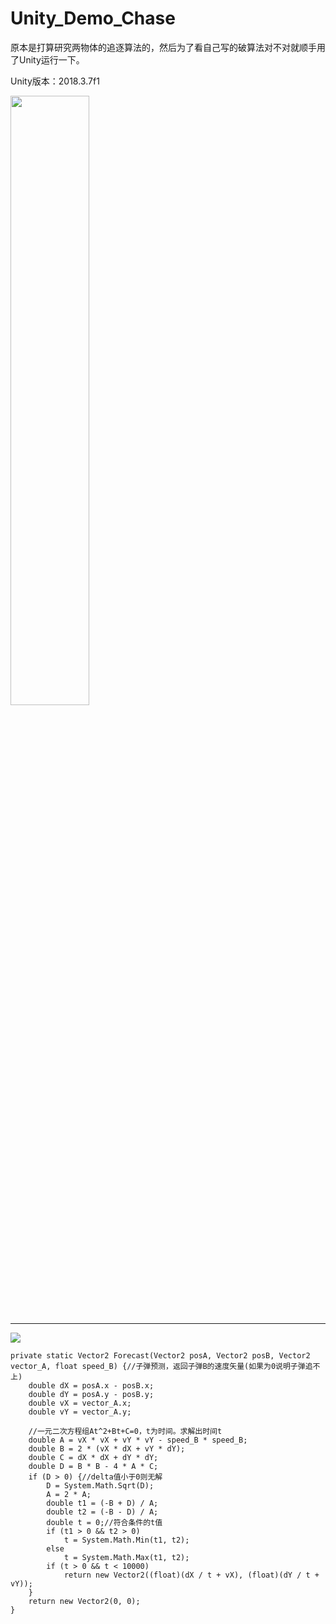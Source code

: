 # Unity_Demo_Chase
原本是打算研究两物体的追逐算法的，然后为了看自己写的破算法对不对就顺手用了Unity运行一下。

Unity版本：2018.3.7f1


<img width="50%" height="50%" src="https://github.com/Ls-Jan/Unity_Demo_Chase/blob/main/RunningDisplay%5BMP4%2CGIF%5D/0.gif">


***
<img src="https://github.com/Ls-Jan/Unity_Demo_Chase/blob/main/RunningDisplay%5BMP4%2CGIF%5D/2.png">


    private static Vector2 Forecast(Vector2 posA, Vector2 posB, Vector2 vector_A, float speed_B) {//子弹预测，返回子弹B的速度矢量(如果为0说明子弹追不上)
        double dX = posA.x - posB.x;
        double dY = posA.y - posB.y;
        double vX = vector_A.x;
        double vY = vector_A.y;
    
        //一元二次方程组At^2+Bt+C=0，t为时间。求解出时间t
        double A = vX * vX + vY * vY - speed_B * speed_B;
        double B = 2 * (vX * dX + vY * dY);
        double C = dX * dX + dY * dY;
        double D = B * B - 4 * A * C;
        if (D > 0) {//delta值小于0则无解
            D = System.Math.Sqrt(D);
            A = 2 * A;
            double t1 = (-B + D) / A;
            double t2 = (-B - D) / A;
            double t = 0;//符合条件的t值
            if (t1 > 0 && t2 > 0)
                t = System.Math.Min(t1, t2);
            else
                t = System.Math.Max(t1, t2);
            if (t > 0 && t < 10000)
                return new Vector2((float)(dX / t + vX), (float)(dY / t + vY));
        }
        return new Vector2(0, 0);
    }
    


